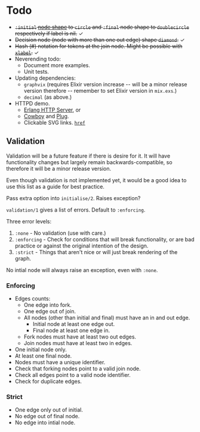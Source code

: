 # Todo

* ~~`:initial` [node shape](https://graphviz.org/doc/info/shapes.html) to `circle` and `:final`
    node shape to `doublecircle` respectively if label is nil.~~ ✓
* ~~Decision node (node with more than one out edge) shape `diamond`.~~ ✓
* ~~Hash (#) notation for tokens at the join node. Might be possible with [`xlabel`](https://graphviz.org/docs/attrs/xlabel/).~~ ✓
* Neverending todo:
  * Document more examples.
  * Unit tests.
* Updating dependencies:
  * `graphvix` (requires Elixir version increase -- will be a minor release version therefore -- remember to set Elixir version in `mix.exs`.)
  * `decimal` (as above.)
* HTTPD demo.
  * [Erlang HTTP Server](https://www.erlang.org/doc/apps/inets/http_server.html), or
  * [Cowboy](https://ninenines.eu/) and [Plug](https://hexdocs.pm/plug/readme.html).
  * Clickable SVG links. [`href`](https://graphviz.org/docs/attrs/href/)

## Validation

Validation will be a future feature if there is desire for it.
It will have functionality changes but largely remain backwards-compatible, so therefore it will be a minor release version.

Even though validation is not implemented yet, it would be a good idea to use this list as a guide for best practice.

Pass extra option into `initialise/2`. Raises exception?

`validation/1` gives a list of errors. Default to `:enforcing`.

Three error levels:

 1) `:none` - No validation (use with care.)
 2) `:enforcing` - Check for conditions that will break functionality, or are bad practice or against the original intention of the design.
 3) `:strict` - Things that aren't nice or will just break rendering of the graph.

No intial node will always raise an exception, even with `:none`.

### Enforcing

 * Edges counts:
    * One edge into fork.
    * One edge out of join.
    * All nodes (other than initial and final) must have an in and out edge.
      *  Initial node at least one edge out.
      *  Final node at least one edge in.
    * Fork nodes must have at least two out edges.
    * Join nodes must have at least two in edges.
 * One initial node only.
 * At least one final node.
 * Nodes must have a unique identifier.
 * Check that forking nodes point to a valid join node.
 * Check all edges point to a valid node identifier.
 * Check for duplicate edges.

### Strict

 * One edge only out of initial.
 * No edge out of final node.
 * No edge into intial node.
